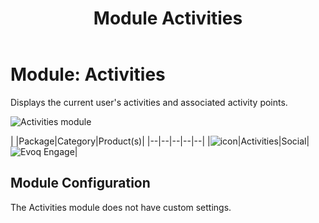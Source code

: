 ﻿---
uid: module-activities
topic: module-activities
locale: en
title: Module Activities
dnneditions: 
dnnversion: 09.02.00
parent-topic: social-modules
related-topics: module-activity-stream,module-answers,module-blogs,module-challenges,module-discussions,module-group-directory,module-group-spaces,module-ideas,module-journal,module-latest-challenges,module-leaderboard,module-member-directory,module-message-center,module-my-status,module-profile-dashboard,module-social-groups,module-related-content,module-social-events,module-social-sharing,module-user-badges,module-wiki
---

# Module: Activities

Displays the current user's activities and associated activity points.

  

![Activities module](/images/scr-module-Activities.png)

  

|  |Package|Category|Product(s)|
|--|--|--|--|--|
|![icon](/images/ico-module-activities.png)|Activities|Social|![Evoq Engage](/images/ico-evoq-engage.png)|

## Module Configuration

The Activities module does not have custom settings.

